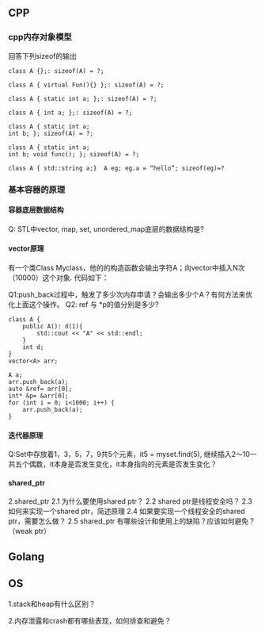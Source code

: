 ## CPP
### cpp内存对象模型

回答下列sizeof的输出
```
class A {};: sizeof(A) = ?;

class A { virtual Fun(){} };: sizeof(A) = ?;

class A { static int a; };: sizeof(A) = ?;

class A { int a; };: sizeof(A) = ?;

class A { static int a; 
int b; }; sizeof(A) = ?;

class A { static int a; 
int b; void func(); }; sizeof(A) = ?;

class A { std::string a;}  A eg; eg.a = “hello”; sizeof(eg)=?
```
### 基本容器的原理

####  容器底层数据结构
Q: STL中vector, map, set, unordered_map底层的数据结构是?

#### vector原理
有一个类Class Myclass，他的的构造函数会输出字符A；向vector中插入N次（10000）这个对象. 代码如下：

Q1:push_back过程中，触发了多少次内存申请？会输出多少个A？有何方法来优化上面这个操作。
Q2: ref 与 *p的值分别是多少?

```
class A {
	public A(): d(1){
		std::cout << "A" << std::endl;
	}
	int d;
}
vector<A> arr;

A a;
arr.push_back(a);
auto &ref= arr[0];
int* &p= &arr[0];
for (int i = 0; i<1000; i++) {
	arr.push_back(a);
}

```

#### 迭代器原理
Q:Set中存放着1，3，5，7，9共5个元素，it5 = myset.find(5), 继续插入2～10一共五个偶数，it本身是否发生变化，it本身指向的元素是否发生变化？

#### shared_ptr
2.shared_ptr
2.1 为什么要使用shared ptr？
2.2 shared ptr是线程安全吗？
2.3 如何来实现一个shared ptr，简述原理
2.4 如果要实现一个线程安全的shared ptr，需要怎么做？
2.5 shared_ptr 有哪些设计和使用上的缺陷？应该如何避免？（weak ptr）
## Golang

## OS

1.stack和heap有什么区别？

2.内存泄露和crash都有哪些表现，如何排查和避免？
